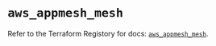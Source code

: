 # `aws_appmesh_mesh`

Refer to the Terraform Registory for docs: [`aws_appmesh_mesh`](https://registry.terraform.io/providers/hashicorp/aws/4.63.0/docs/resources/appmesh_mesh).
